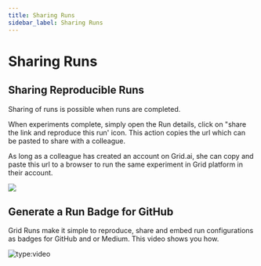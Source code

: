```yaml
---
title: Sharing Runs
sidebar_label: Sharing Runs
---
```


# Sharing Runs

## Sharing Reproducible Runs

Sharing of runs is possible when runs are completed.

When experiments complete, simply open the Run details, click on "share the link and reproduce this run' icon. This action copies the url which can be pasted to share with a colleague.

As long as a colleague has created an account on Grid.ai, she can copy and paste this url to a browser to run the same experiment in Grid platform in their account.

![](/images/runs/sharing-runs.png)

## Generate a Run Badge for GitHub

Grid Runs make it simple to reproduce, share and embed run configurations as badges for GitHub and or Medium. This video shows you how.

![type:video](https://www.loom.com/share/032030f2e7fb465e8be47f7101d3391e)
